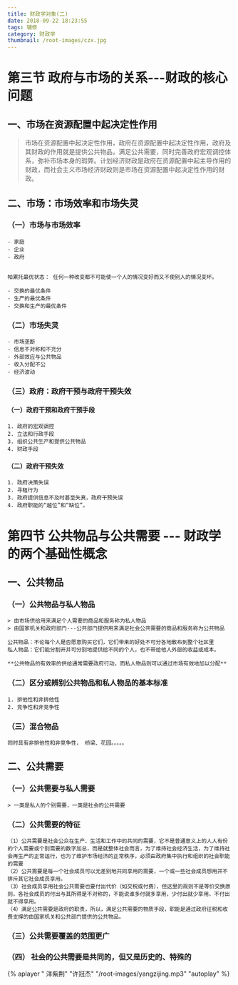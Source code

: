 ```yaml
---
title: 财政学对象(二)
date: 2018-09-22 18:23:55
tags: 辅修
category: 财政学 
thumbnail: /root-images/czx.jpg
---
```


# 第三节 政府与市场的关系---财政的核心问题

## 一、市场在资源配置中起决定性作用 
> 市场在资源配置中起决定性作用，政府在资源配置中起决定性作用，政府及其财政的作用就是提供公共物品，满足公共需要，同时完善政府宏观调控体系，弥补市场本身的瑕弊。计划经济财政是政府在资源配置中起主导作用的财政，而社会主义市场经济财政则是市场在资源配置中起决定性作用的财政。

## 二、市场：市场效率和市场失灵

### （一）市场与市场效率
	- 家庭
	- 企业
	- 政府


	帕累托最优状态： 任何一种改变都不可能使一个人的情况变好而又不使别人的情况变坏。

	- 交换的最优条件
	- 生产的最优条件
	- 交换和生产的最优条件

### （二）市场失灵
	- 市场垄断
	- 信息不对称和不充分
	- 外部效应与公共物品
	- 收入分配不公
	- 经济波动

### （三）政府：政府干预与政府干预失效
	
#### （一）政府干预和政府干预手段
	1. 政府的宏观调控
	2. 立法和行政手段
	3. 组织公共生产和提供公共物品
	4. 财政手段	
#### （二）政府干预失效
	1. 政府决策失误
	2. 寻租行为
	3. 政府提供信息不及时甚至失真，政府干预失误
	4. 政府职能的“越位”和“缺位”。


# 第四节 公共物品与公共需要 --- 财政学的两个基础性概念
 
## 一、公共物品 
### （一）公共物品与私人物品
	> 由市场供给用来满足个人需要的商品和服务称为私人物品
	> 由国家机关和政府部门---公共部门提供用来满足社会公共需要的商品和服务称为公共物品

	公共物品：不论每个人是否愿意购买它们，它们带来的好处不可分各地散布到整个社区里
	私人物品：它们能分割开并可分别地提供给不同的个人，也不带给他人外部的收益或成本。

	**公共物品的有效率的供给通常需要政府行动，而私人物品则可以通过市场有效地加以分配**

### （二）区分或辨别公共物品和私人物品的基本标准
	1. 排他性和非排他性
	2. 竞争性和非竞争性

### （三）混合物品
    同时具有非排他性和非竞争性， 桥梁、花园。。。。。

## 二、公共需要
 
### （一）公共需要与私人需要
	> 一类是私人的个别需要，一类是社会的公共需要

### （二）公共需要的特征
	（1）公共需要是社会公众在生产、生活和工作中的共同的需要，它不是普通意义上的人人有份的个人需要或个别需要的数字加总，而是就整体社会而言，为了维持社会经济生活，为了维持社会再生产的正常运行，也为了维护市场经济的正常秩序，必须由政府集中执行和组织的社会职能的需要
	（2）公共需要是每一个社会成员可以无差别地共同享用的需要，一个或一些社会成员想用并不排斥其它社会成员享用。
	（3）社会成员享用社会公共需要也要付出代价（如交税或付费），但这里的规则不是等价交换原则，各社会成员的付出与其所得是不对称的，不能说谁多付就多享用，少付出就少享用，不付出就不得享用。
	（4）满足公共需要是政府的职责，所以，满足公共需要的物质手段，职能是通过政府征税和收费支撑的由国家机关和公共部门提供的公共物品。

### （三）公共需要覆盖的范围更广

### （四） 社会的公共需要是共同的，但又是历史的、特殊的





















































{% aplayer " 洋紫荆" "许冠杰" "/root-images/yangzijing.mp3" "autoplay" %}